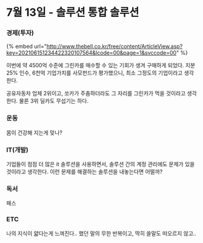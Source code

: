 # 7월 13일 - 솔루션 통합 솔루션

### 경제\(투자\)

{% embed url="http://www.thebell.co.kr/free/content/ArticleView.asp?key=202106151234422320107564&lcode=00&page=1&svccode=00" %}

이번에 약 4500억 수준에 그린카를 매수할 수 있는 기회가 생겨 구매하게 되었다. 지분 25% 인수, 6천억 기업가치를 사모펀드가 평가했으니, 최소 그정도의 기업이라고 생각한다.

공유자동차 업체 2위이고, 쏘카가 주춤하더라도 그 자리를 그린카가 먹을 것이라고 생각한다. 물론 3위 딜카도 무섭기는 하다.

### 운동

몸이 건강해 지는게 맞나?

### IT\(개발\)

기업들이 점점 더 많은 it 솔루션을 사용하면서, 솔루션 간의 계정 관리에도 문제가 있을 것이라고 생각한다. 이런 문제를 해결하는 솔루션을 내놓는다면 어떨까?

### 독서

패스  

### ETC

나의 지식이 얇다는게 느껴진다.. 했던 말의 무한 반복이고, 딱히 쓸말도 떠오르지 않고..

